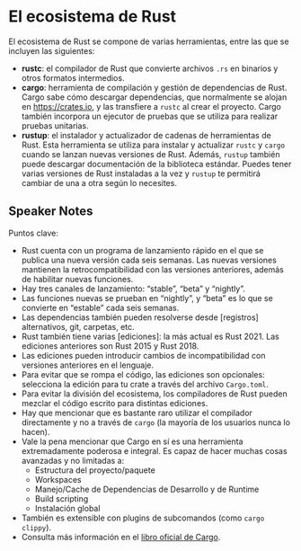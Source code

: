 # El ecosistema de Rust

El ecosistema de Rust se compone de varias herramientas, entre las que se incluyen las siguientes:

* **rustc**: el compilador de Rust que convierte archivos `.rs` en binarios y otros formatos intermedios.
* **cargo**: herramienta de compilación y gestión de dependencias de Rust. Cargo sabe cómo descargar dependencias, que normalmente se alojan en <https://crates.io>, y las transfiere a `rustc` al crear el proyecto. Cargo también incorpora un ejecutor de pruebas que se utiliza para realizar pruebas unitarias.
* **rustup**: el instalador y actualizador de cadenas de herramientas de Rust. Esta herramienta se utiliza para instalar y actualizar `rustc` y `cargo` cuando se lanzan nuevas versiones de Rust. Además, `rustup` también puede descargar documentación de la biblioteca estándar. Puedes tener varias versiones de Rust instaladas a la vez y `rustup` te permitirá cambiar de una a otra según lo necesites.

## Speaker Notes

Puntos clave:

* Rust cuenta con un programa de lanzamiento rápido en el que se publica una nueva versión cada seis semanas. Las nuevas versiones mantienen la retrocompatibilidad con las versiones anteriores, además de habilitar nuevas funciones.
* Hay tres canales de lanzamiento: “stable”, “beta” y “nightly”.
* Las funciones nuevas se prueban en “nightly”, y “beta” es lo que se convierte en “estable” cada seis semanas.
* Las dependencias también pueden resolverse desde [registros] alternativos, git, carpetas, etc.
* Rust también tiene varias [ediciones]: la más actual es Rust 2021. Las ediciones anteriores son Rust 2015 y Rust 2018.
* Las ediciones pueden introducir cambios de incompatibilidad con versiones anteriores en el lenguaje.
* Para evitar que se rompa el código, las ediciones son opcionales: selecciona la edición para tu crate a través del archivo `Cargo.toml`.
* Para evitar la división del ecosistema, los compiladores de Rust pueden mezclar el código escrito para distintas ediciones.
* Hay que mencionar que es bastante raro utilizar el compilador directamente y no a través de `cargo` (la mayoría de los usuarios nunca lo hacen).
* Vale la pena mencionar que Cargo en sí es una herramienta extremadamente poderosa e integral. Es capaz de hacer muchas cosas avanzadas y no limitadas a:
    * Estructura del proyecto/paquete
    * Workspaces
    * Manejo/Cache de Dependencias de Desarrollo y de Runtime
    * Build scripting
    * Instalación global
* También es extensible con plugins de subcomandos (como `cargo clippy`).
* Consulta más información en el [libro oficial de Cargo](https://doc.rust-lang.org/cargo/).
